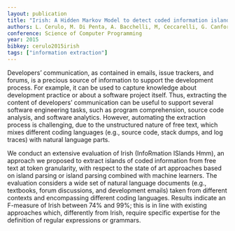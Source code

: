 ```yaml
---
layout: publication
title: "Irish: A Hidden Markov Model to detect coded information islands in free text"
authors: L. Cerulo, M. Di Penta, A. Bacchelli, M, Ceccarelli, G. Canfora
conference: Science of Computer Programming
year: 2015
bibkey: cerulo2015irish
tags: ["information extraction"]
---
```

Developers’ communication, as contained in emails, issue trackers, and forums, is a precious source of information to support the development process. For example, it can
be used to capture knowledge about development practice or about a software project itself. Thus, extracting the content of developers’ communication can be useful to support
several software engineering tasks, such as program comprehension, source code analysis, and software analytics. However, automating the extraction process is challenging, due to the unstructured nature of free text, which mixes different coding languages (e.g., source code, stack dumps, and log traces) with natural language parts.

We conduct an extensive evaluation of Irish (InfoRmation ISlands Hmm), an approach we proposed to extract islands of coded information from free text at token granularity, with respect to the state of art approaches based on island parsing or island parsing combined with machine learners. The evaluation considers a wide set of natural language documents (e.g., textbooks, forum discussions, and development emails) taken from different contexts and encompassing different coding languages. Results indicate an F-measure of Irish between 74% and 99%; this is in line with existing approaches which, differently from Irish, require specific expertise for the definition of regular expressions or grammars.

